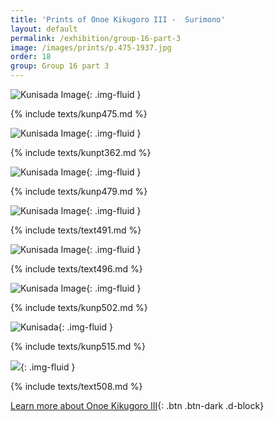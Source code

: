 ```yaml
---
title: 'Prints of Onoe Kikugoro III -  Surimono'
layout: default
permalink: /exhibition/group-16-part-3
image: /images/prints/p.475-1937.jpg
order: 18
group: Group 16 part 3
---
```


![Kunisada Image](/images/prints/p.475-1937.jpg){: .img-fluid }

{% include texts/kunp475.md %}

![Kunisada Image](/images/prints/p.62-1938.jpg){: .img-fluid }

{% include texts/kunpt362.md %}

![Kunisada Image](/images/prints/p.479-1937.jpg){: .img-fluid }

{% include texts/kunp479.md %}

![Kunisada Image](/images/prints/p.491-1937.jpg){: .img-fluid }

{% include texts/text491.md %}

![Kunisada Image](/images/prints/p.496-1937.jpg){: .img-fluid }

{% include texts/text496.md %}

![Kunisada Image](/images/prints/p.502-1937.jpg){: .img-fluid }

{% include texts/kunp502.md %}

![Kunisada](/images/prints/p.515-1937.jpg){: .img-fluid }

{% include texts/kunp515.md %}

![](/images/prints/p.508-1937.jpg){: .img-fluid }

{% include texts/text508.md %}

[Learn more about Onoe Kikugoro III](/themes/onoe-kikugoro-iii){: .btn .btn-dark .d-block}
